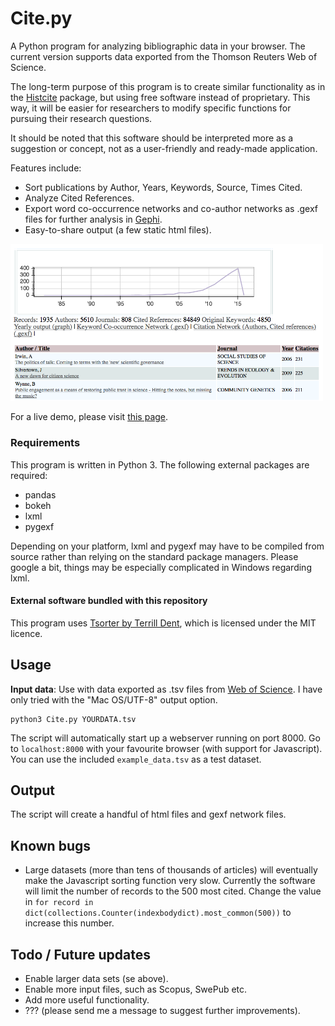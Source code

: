 # Cite.py

A Python program for analyzing bibliographic data in your browser. The current version supports data exported from the Thomson Reuters Web of Science.

The long-term purpose of this program is to create similar functionality as in the [Histcite](https://en.wikipedia.org/wiki/Histcite) package, but using free software instead of proprietary. This way, it will be easier for researchers to modify specific functions for pursuing their research questions.

It should be noted that this software should be interpreted more as a suggestion or concept, not as a user-friendly and ready-made application.

Features include:

* Sort publications by Author, Years, Keywords, Source, Times Cited.
* Analyze Cited References.
* Export word co-occurrence networks and co-author networks as .gexf files for further analysis in [Gephi](http://gephi.org).
* Easy-to-share output (a few static html files).


<a href="http://scientometrics.flov.gu.se/Citepy/"><img src="screenshot.png" width="500"/></a>

For a live demo, please visit [this page](http://scientometrics.flov.gu.se/Citepy/).

### Requirements
This program is written in Python 3. The following external packages are required:

* pandas
* bokeh
* lxml
* pygexf

Depending on your platform, lxml and pygexf may have to be compiled from source rather than relying on the standard package managers. Please google a bit, things may be especially complicated in Windows regarding lxml.

#### External software bundled with this repository
This program uses [Tsorter by Terrill Dent](https://github.com/terrilldent/tsorter), which is licensed under the MIT licence.  


## Usage
**Input data**: Use with data exported as .tsv files from [Web of Science](http://webofknowledge.com). I have only tried with the "Mac OS/UTF-8" output option.

    python3 Cite.py YOURDATA.tsv

The script will automatically start up a webserver running on port 8000. Go to ``localhost:8000`` with your favourite browser (with support for Javascript). You can use the included ``example_data.tsv`` as a test dataset.

## Output
The script will create a handful of html files and gexf network files.

## Known bugs
* Large datasets (more than tens of thousands of articles) will eventually make the Javascript sorting function very slow. Currently the software will limit the number of records to the 500 most cited. Change the value in ``for record in dict(collections.Counter(indexbodydict).most_common(500))`` to increase this number.

## Todo / Future updates

* Enable larger data sets (se above).
* Enable more input files, such as Scopus, SwePub etc.
* Add more useful functionality.
* ??? (please send me a message to suggest further improvements).

